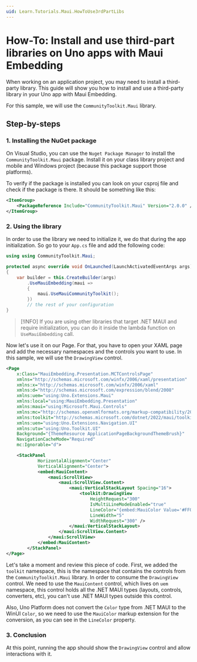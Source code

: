 ```yaml
---
uid: Learn.Tutorials.Maui.HowToUse3rdPartLibs
---
```


# How-To: Install and use third-part libraries on Uno apps with Maui Embedding

When working on an application project, you may need to install a third-party library. This guide will show you how to install and use a third-party library in your Uno app with Maui Embedding.

For this sample, we will use the `CommunityToolkit.Maui` library.

## Step-by-steps

### 1. Installing the NuGet package

On Visual Studio, you can use the `Nuget Package Manager` to install the `CommunityToolkit.Maui` package. Install it on your class library project and mobile and Windows project (because this package support those platforms).

To verify if the package is installed you can look on your csproj file and check if the package is there. It should be something like this:

```xml
<ItemGroup>
    <PackageReference Include="CommunityToolkit.Maui" Version="2.0.0" />
</ItemGroup>
```

### 2. Using the library

In order to use the library we need to initialize it, we do that during the app initialization. So go to your `App.cs` file and add the following code:

```csharp
using using CommunityToolkit.Maui;

protected async override void OnLaunched(LaunchActivatedEventArgs args)
{
    var builder = this.CreateBuilder(args)
        .UseMauiEmbedding(maui =>
        {
            maui.UseMauiCommunityToolkit();
        })
        // the rest of your configuration
}
```

> [!INFO]
> If you are using other libraries that target .NET MAUI and require initialization, you can do it inside the lambda function on `UseMauiEmbedding` call.

Now let's use it on our Page. For that, you have to open your XAML page and add the necessary namespaces and the controls you want to use. In this sample, we will use the `DrawingView` control.

```xml
<Page
	x:Class="MauiEmbedding.Presentation.MCTControlsPage"
	xmlns="http://schemas.microsoft.com/winfx/2006/xaml/presentation"
	xmlns:x="http://schemas.microsoft.com/winfx/2006/xaml"
	xmlns:d="http://schemas.microsoft.com/expression/blend/2008"
	xmlns:uem="using:Uno.Extensions.Maui"
	xmlns:local="using:MauiEmbedding.Presentation"
	xmlns:maui="using:Microsoft.Maui.Controls"
	xmlns:mc="http://schemas.openxmlformats.org/markup-compatibility/2006"
	xmlns:toolkit="http://schemas.microsoft.com/dotnet/2022/maui/toolkit"
	xmlns:uen="using:Uno.Extensions.Navigation.UI"
	xmlns:utu="using:Uno.Toolkit.UI"
	Background="{ThemeResource ApplicationPageBackgroundThemeBrush}"
	NavigationCacheMode="Required"
	mc:Ignorable="d">

    <StackPanel
			HorizontalAlignment="Center"
			VerticalAlignment="Center">
			<embed:MauiContent>
				<maui:ScrollView>
					<maui:ScrollView.Content>
						<maui:VerticalStackLayout Spacing="16">
							<toolkit:DrawingView
								HeightRequest="300"
								IsMultiLineModeEnabled="true"
								LineColor="{embed:MauiColor Value='#FF0000'}"
								LineWidth="5"
								WidthRequest="300" />
						</maui:VerticalStackLayout>
					</maui:ScrollView.Content>
				</maui:ScrollView>
			</embed:MauiContent>
		</StackPanel>
</Page>
```

Let's take a moment and review this piece of code. First, we added the `toolkit` namespace, this is the namespace that contains the controls from the `CommunityToolkit.Maui` library. In order to consume the `DrawingView` control. We need to use the `MauiContent` control, which lives on `uem` namespace, this control holds all the .NET MAUI types (layouts, controls, converters, etc), you can't use .NET MAUI types outside this control.

Also, Uno Platform does not convert the `Color` type from .NET MAUI to the WinUI `Color`, so we need to use the `MauiColor` markup extension for the conversion, as you can see in the `LineColor` property.

### 3. Conclusion

At this point, running the app should show the `DrawingView` control and allow interactions with it.